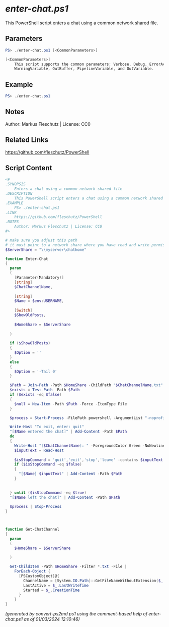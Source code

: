 *enter-chat.ps1*
================

This PowerShell script enters a chat using a common network shared file.

Parameters
----------
```powershell
PS> ./enter-chat.ps1 [<CommonParameters>]

[<CommonParameters>]
    This script supports the common parameters: Verbose, Debug, ErrorAction, ErrorVariable, WarningAction, 
    WarningVariable, OutBuffer, PipelineVariable, and OutVariable.
```

Example
-------
```powershell
PS> ./enter-chat.ps1

```

Notes
-----
Author: Markus Fleschutz | License: CC0

Related Links
-------------
https://github.com/fleschutz/PowerShell

Script Content
--------------
```powershell
<#
.SYNOPSIS
	Enters a chat using a common network shared file
.DESCRIPTION
	This PowerShell script enters a chat using a common network shared file.
.EXAMPLE
	PS> ./enter-chat.ps1
.LINK
	https://github.com/fleschutz/PowerShell
.NOTES
	Author: Markus Fleschutz | License: CC0
#>

# make sure you adjust this path
# it must point to a network share where you have read and write permissions
$ServerShare = "\\myserver\chathome"

function Enter-Chat 
{
  param
  (
    [Parameter(Mandatory)]
    [string]
    $ChatChannelName,
    
    [string]
    $Name = $env:USERNAME,
    
    [Switch]
    $ShowOldPosts,
    
    $HomeShare = $ServerShare
    
  )
  
  if ($ShowOldPosts)
  {
    $Option = ''
  }
  else
  {
    $Option = '-Tail 0'
  }

  $Path = Join-Path -Path $HomeShare -ChildPath "$ChatChannelName.txt"
  $exists = Test-Path -Path $Path
  if ($exists -eq $false)
  {
    $null = New-Item -Path $Path -Force -ItemType File
  }

  $process = Start-Process -FilePath powershell -ArgumentList "-noprofile -windowstyle hidden -command Get-COntent -Path '$Path' $Option -Wait | Out-GridView -Title 'Chat: [$ChatChannelName]'" -PassThru

  Write-Host "To exit, enter: quit"
  "[$Name entered the chat]" | Add-Content -Path $Path
  do
  {
    Write-Host "[$ChatChannelName]: " -ForegroundColor Green -NoNewline
    $inputText = Read-Host 
    
    $isStopCommand = 'quit','exit','stop','leave' -contains $inputText
    if ($isStopCommand -eq $false)
    {
      "[$Name] $inputText" | Add-Content -Path $Path
    }
    
    
  } until ($isStopCommand -eq $true)
  "[$Name left the chat]" | Add-Content -Path $Path
  
  $process | Stop-Process
}



function Get-ChatChannel
{
  param
  (
    $HomeShare = $ServerShare
    
  )

  Get-ChildItem -Path $HomeShare -Filter *.txt -File |
    ForEach-Object {
      [PSCustomObject]@{
        ChannelName = [System.IO.Path]::GetFileNameWithoutExtension($_.Name)
        LastActive = $_.LastWriteTime
        Started = $_.CreationTime
      }
    }
}
```

*(generated by convert-ps2md.ps1 using the comment-based help of enter-chat.ps1 as of 01/03/2024 12:10:46)*
